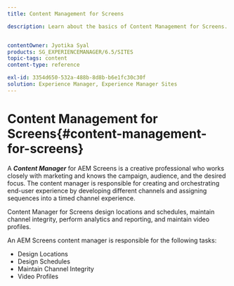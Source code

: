 ```yaml
---
title: Content Management for Screens

description: Learn about the basics of Content Management for Screens.


contentOwner: Jyotika Syal
products: SG_EXPERIENCEMANAGER/6.5/SITES
topic-tags: content
content-type: reference

exl-id: 3354d650-532a-488b-8d8b-b6e1fc30c30f
solution: Experience Manager, Experience Manager Sites
---
```

# Content Management for Screens{#content-management-for-screens}

A ***Content Manager*** for AEM Screens is a creative professional who works closely with marketing and knows the campaign, audience, and the desired focus. The content manager is responsible for creating and orchestrating end-user experience by developing different channels and assigning sequences into a timed channel experience.

Content Manager for Screens design locations and schedules, maintain channel integrity, perform analytics and reporting, and maintain video profiles.

An AEM Screens content manager is responsible for the following tasks:

* Design Locations
* Design Schedules
* Maintain Channel Integrity
* Video Profiles
